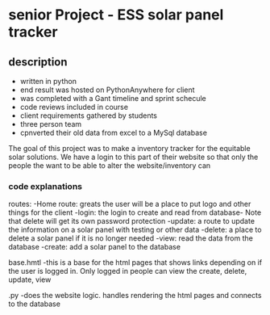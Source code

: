 # senior Project - ESS solar panel tracker

## description
* written in python
* end result was hosted on PythonAnywhere for client
* was completed with a Gant timeline and sprint schecule
* code reviews included in course
* client requirements gathered by students
* three person team
* cpnverted their old data from excel to a MySql database
  
The goal of this project was to make a inventory tracker for the equitable solar solutions.
We have a login to this part of their website so that only the people the want to be able to
alter the website/inventory can


### code explanations
routes:
-Home route: greats the user will be a place to put logo and other things for the client
-login: the login to create and read from database- Note that delete will get its own password protection
-update: a route to update the information on a solar panel with testing or other data
-delete: a place to delete a solar panel if it is no longer needed
-view: read the data from the database
-create: add a solar panel to the database

base.hmtl
-this is a base for the html pages that shows links depending on if the user is logged in. Only logged in
people can view the create, delete, update, view

.py
-does the website logic. handles rendering the html pages and connects to the database
